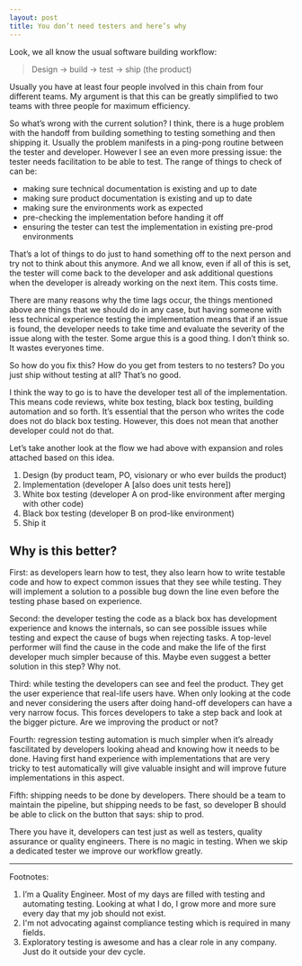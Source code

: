 ```yaml
---
layout: post
title: You don’t need testers and here’s why
---
```


Look, we all know the usual software building workflow:

> Design -> build -> test -> ship (the product)

Usually you have at least four people involved in this chain from four different teams. My argument is that this can be greatly simplified to two teams with three people for maximum efficiency.

So what’s wrong with the current solution? I think, there is a huge problem with the handoff from building something to testing something and then shipping it. Usually the problem manifests in a ping-pong routine between the tester and developer. However I see an even more pressing issue: the tester needs facilitation to be able to test. The range of things to check of can be:
- making sure technical documentation is existing and up to date
- making sure product documentation is existing and up to date
- making sure the environments work as expected
- pre-checking the implementation before handing it off
- ensuring the tester can test the implementation in existing pre-prod environments

That’s a lot of things to do just to hand something off to the next person and try not to think about this anymore. And we all know, even if all of this is set, the tester will come back to the developer and ask additional questions when  the developer is already working on the next item. This costs time.

There are many reasons why the time lags occur, the things mentioned above are things that we should do in any case, but having someone with less technical experience testing the implementation means that if an issue is found, the developer needs to take time and evaluate the severity of the issue along with the tester. Some argue this is a good thing. I don’t think so. It wastes everyones time.

So how do you fix this? How do you get from testers to no testers? Do you just ship without testing at all? That’s no good.

I think the way to go is to have the developer test all of the implementation. This means code reviews, white box testing, black box testing, building automation and so forth. It’s essential that the person who writes the code does not do black box testing. However, this does not mean that another developer could not do that.

Let’s take another look at the flow we had above with expansion and roles attached based on this idea.

1. Design (by product team, PO, visionary or who ever builds the product)
2. Implementation (developer A [also does unit tests here])
3. White box testing (developer A on prod-like environment after merging with other code)
4. Black box testing (developer B on prod-like environment)
5. Ship it

## Why is this better?

First: as developers learn how to test, they also learn how to write testable code and how to expect common issues that they see while testing. They will implement a solution to a possible bug down the line even before the testing phase based on experience.

Second: the developer testing the code as a black box has development experience and knows the internals, so can see possible issues while testing and expect the cause of bugs when rejecting tasks. A top-level performer will find the cause in the code and make the life of the first developer much simpler because of this. Maybe even suggest a better solution in this step? Why not.

Third: while testing the developers can see and feel the product. They get the user experience that real-life users have. When only looking at the code and never considering the users after doing hand-off developers can have a very narrow focus. This forces developers to take a step back and look at the bigger picture. Are we improving the product or not?

Fourth: regression testing automation is much simpler when it’s already fascilitated by developers looking ahead and knowing how it needs to be done. Having first hand experience with implementations that are very tricky to test automatically will give valuable insight and will improve future implementations in this aspect.

Fifth: shipping needs to be done by developers. There should be a team to maintain the pipeline, but shipping needs to be fast, so developer B should be able to click on the button that says: ship to prod.

There you have it, developers can test just as well as testers, quality assurance or quality engineers. There is no magic in testing. When we skip a dedicated tester we improve our workflow greatly.

---
Footnotes:
1. I’m a Quality Engineer. Most of my days are filled with testing and automating testing. Looking at what I do, I grow more and more sure every day that my job should not exist.
2. I'm not advocating against compliance testing which is required in many fields.
3. Exploratory testing is awesome and has a clear role in any company. Just do it outside your dev cycle. 
